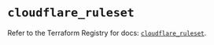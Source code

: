 # `cloudflare_ruleset`

Refer to the Terraform Registry for docs: [`cloudflare_ruleset`](https://registry.terraform.io/providers/cloudflare/cloudflare/4.32.0/docs/resources/ruleset).
